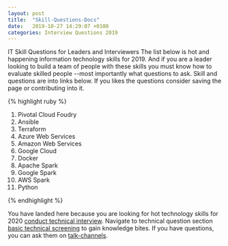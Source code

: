 ```yaml
---
layout: post
title:  "Skill-Questions-Docs"
date:   2019-10-27 14:29:07 +0100
categories: Interview Questions 2019
---
```

IT Skill Questions for Leaders and Interviewers 
The list below is hot and happening information technology skills for 2019. And if you are a leader looking to build a team of people with these skills you must know how to evaluate skilled people --most importantly what questions to ask. Skill and questions are into links below. If you likes the questions consider saving the page or contributing into it.


{% highlight ruby %}
1. Pivotal Cloud Foudry
2. Ansible
3. Terraform
4. Azure Web Services
5. Amazon Web Services
6. Google Cloud
7. Docker
8. Apache Spark
9. Google Spark
10. AWS Spark
11. Python

{% endhighlight %}

You have landed here because you are looking for hot technology skills for 2020 [conduct technical interview][2020-skill-validation]. Navigate to technical question section [basic technical screening][skill-questions-docs] to gain knowledge bites. If you have questions, you can ask them on [talk-channels][sanjayanand-profile-page].

[skill-questions-docs]: https://www.sanjayanand.pro/technical
[skill-challenges-docs]:   https://www.sanjayanand.pro/coding
[sanjayanand-profile-page]: https://www.sanjayanand.pro/contactme

[2020-skill-validation]: https://www.sanjayanand.pro/skills
